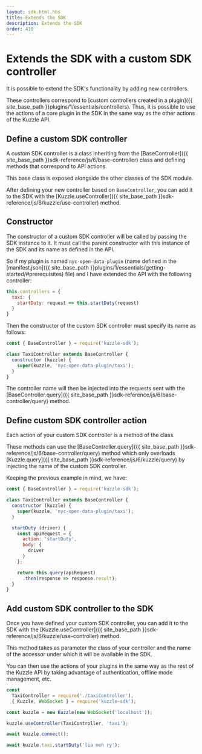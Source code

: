 ```yaml
---
layout: sdk.html.hbs
title: Extends the SDK
description: Extends the SDK
order: 410
---
```


# Extends the SDK with a custom SDK controller

It is possible to extend the SDK's functionality by adding new controllers.  

These controllers correspond to [custom controllers created in a plugin]({{ site_base_path }}plugins/1/essentials/controllers). Thus, it is possible to use the actions of a core plugin in the SDK in the same way as the other actions of the Kuzzle API.  

## Define a custom SDK controller

A custom SDK controller is a class inheriting from the [BaseController]({{ site_base_path }}sdk-reference/js/6/base-controller) class and defining methods that correspond to API actions.  

This base class is exposed alongside the other classes of the SDK module.  

After defining your new controller based on `BaseController`, you can add it to the SDK with the [Kuzzle.useController]({{ site_base_path }}sdk-reference/js/6/kuzzle/use-controller) method.

## Constructor

The constructor of a custom SDK controller will be called by passing the SDK instance to it. It must call the parent constructor with this instance of the SDK and its name as defined in the API.  

So if my plugin is named `nyc-open-data-plugin` (name defined in the [manifest.json]({{ site_base_path }}plugins/1/essentials/getting-started/#prerequisites) file) and I have extended the API with the following controller:

```javascript
this.controllers = {
  taxi: {
    startDuty: request => this.startDuty(request)
  }
}
```

Then the constructor of the custom SDK controller must specify its name as follows:

```javascript
const { BaseController } = require('kuzzle-sdk');

class TaxiController extends BaseController {
  constructor (kuzzle) {
    super(kuzzle, 'nyc-open-data-plugin/taxi');
  }
}
```

The controller name will then be injected into the requests sent with the [BaseController.query]({{ site_base_path }}sdk-reference/js/6/base-controller/query) method.

## Define custom SDK controller action

Each action of your custom SDK controller is a method of the class.  

These methods can use the [BaseController.query]({{ site_base_path }}sdk-reference/js/6/base-controller/query) method which only overloads [Kuzzle.query]({{ site_base_path }}sdk-reference/js/6/kuzzle/query) by injecting the name of the custom SDK controller.  

Keeping the previous example in mind, we have:

```javascript
const { BaseController } = require('kuzzle-sdk');

class TaxiController extends BaseController {
  constructor (kuzzle) {
    super(kuzzle, 'nyc-open-data-plugin/taxi');
  }

  startDuty (driver) {
    const apiRequest = {
      action: 'startDuty',
      body: {
        driver
      }
    };

    return this.query(apiRequest)
      .then(response => response.result);
  }
}
```

## Add custom SDK controller to the SDK

Once you have defined your custom SDK controller, you can add it to the SDK with the [Kuzzle.useController]({{ site_base_path }}sdk-reference/js/6/kuzzle/use-controller) method.  

This method takes as parameter the class of your controller and the name of the accessor under which it will be available in the SDK.  

You can then use the actions of your plugins in the same way as the rest of the Kuzzle API by taking advantage of authentication, offline mode management, etc.  

```javascript
const 
  TaxiController = require('./taxiController'),
  { Kuzzle, WebSocket } = require('kuzzle-sdk');

const kuzzle = new Kuzzle(new WebSocket('localhost'));

kuzzle.useController(TaxiController, 'taxi');

await kuzzle.connect();

await kuzzle.taxi.startDuty('lia meh ry');
```
